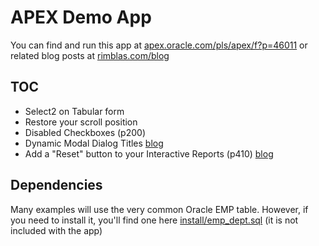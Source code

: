 # APEX Demo App
You can find and run this app at <a target="_blank" href="https://apex.oracle.com/pls/apex/f?p=46011">apex.oracle.com/pls/apex/f?p=46011</a> or related blog posts at [rimblas.com/blog](http://rimblas.com/blog)

## TOC

* Select2 on Tabular form
* Restore your scroll position
* Disabled Checkboxes (p200)
* Dynamic Modal Dialog Titles [blog](http://rimblas.com/blog/2016/11/dynamic-modal-dialog-titles-in-apex5)
* Add a "Reset" button to your Interactive Reports (p410) [blog](https://rimblas.com/blog/2019/02/add-a-reset-button-to-your-interactive-reports/)


## Dependencies
Many examples will use the very common Oracle EMP table.
However, if you need to install it, you'll find one here [install/emp_dept.sql](install/emp_dept.sql) (it is not included with the app)

